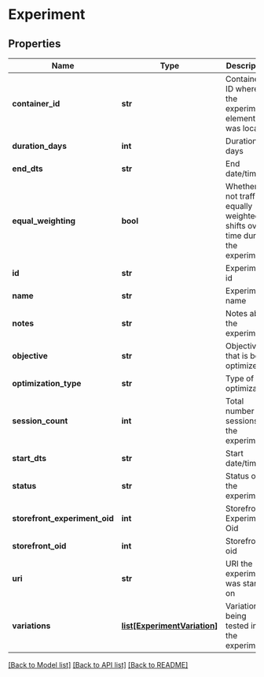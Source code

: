 # Experiment

## Properties
Name | Type | Description | Notes
------------ | ------------- | ------------- | -------------
**container_id** | **str** | Contained ID where the experiment element was located | [optional] 
**duration_days** | **int** | Duration in days | [optional] 
**end_dts** | **str** | End date/time | [optional] 
**equal_weighting** | **bool** | Whether or not traffic is equally weighted or shifts over time during the experiment | [optional] 
**id** | **str** | Experiment id | [optional] 
**name** | **str** | Experiment name | [optional] 
**notes** | **str** | Notes about the experiment | [optional] 
**objective** | **str** | Objective that is being optimized | [optional] 
**optimization_type** | **str** | Type of optimization | [optional] 
**session_count** | **int** | Total number of sessions in the experiment | [optional] 
**start_dts** | **str** | Start date/time | [optional] 
**status** | **str** | Status of the experiment | [optional] 
**storefront_experiment_oid** | **int** | Storefront Experiment Oid | [optional] 
**storefront_oid** | **int** | Storefront oid | [optional] 
**uri** | **str** | URI the experiment was started on | [optional] 
**variations** | [**list[ExperimentVariation]**](ExperimentVariation.md) | Variations being tested in the experiment | [optional] 

[[Back to Model list]](../README.md#documentation-for-models) [[Back to API list]](../README.md#documentation-for-api-endpoints) [[Back to README]](../README.md)


